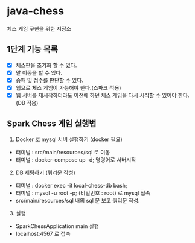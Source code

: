 # java-chess
체스 게임 구현을 위한 저장소

## 1단계 기능 목록

- [x] 체스판을 초기화 할 수 있다.
- [x] 말 이동을 할 수 있다.
- [x] 승패 및 점수를 판단할 수 있다.
- [x] 웹으로 체스 게임이 가능해야 한다.(스파크 적용)
- [x] 웹 서버를 재시작하더라도 이전에 하던 체스 게임을 다시 시작할 수 있어야 한다.(DB 적용)

## Spark Chess 게임 실행법

1. Docker 로 mysql 서버 실행하기 (docker 필요)
- 터미널 : src/main/resources/sql 로 이동
- 터미널 : docker-compose up -d; 명령어로 서버시작

2. DB 세팅하기 (쿼리문 작성)
- 터미널 : docker exec -it local-chess-db bash;
- 터미널 : mysql -u root -p; (비밀번호 : root) 로 mysql 접속
- src/main/resources/sql 내의 sql 문 보고 쿼리문 작성.

3. 실행
- SparkChessApplication main 실행
- localhost:4567 로 접속